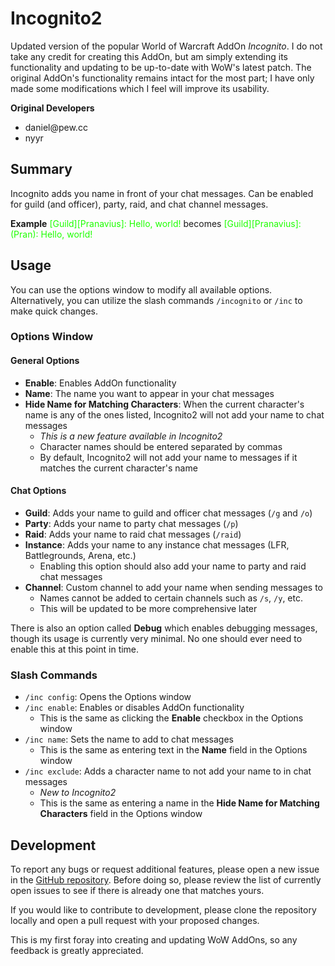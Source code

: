 
# Incognito2

Updated version of the popular World of Warcraft AddOn *Incognito*. I do not take any credit for creating this AddOn, but am simply extending its functionality and updating to be up-to-date with WoW's latest patch. The original AddOn's functionality remains intact for the most part; I have only made some modifications which I feel will improve its usability.

**Original Developers**
-  <!-- -->daniel@pew.cc
- nyyr

## Summary
Incognito adds you name in front of your chat messages. Can be enabled for guild (and officer), party, raid, and chat channel messages.

**Example**
<span  style="color:#1eff00">[Guild][Pranavius]: Hello, world!</span>
becomes
<span  style="color:#1eff00">[Guild][Pranavius]: (Pran): Hello, world!

## Usage
You can use the options window to modify all available options. Alternatively, you can utilize the slash commands `/incognito` or `/inc` to make quick changes.

### Options Window
#### General Options
- **Enable**: Enables AddOn functionality
- **Name**: The name you want to appear in your chat messages
- **Hide Name for Matching Characters**: When the current character's name is any of the ones listed, Incognito2 will not add your name to chat messages
  - *This is a new feature available in Incognito2*
  - Character names should be entered separated by commas
  - By default, Incognito2 will not add your name to messages if it matches the current character's name

#### Chat Options
- **Guild**: Adds your name to guild and officer chat messages (`/g` and `/o`)
- **Party**: Adds your name to party chat messages (`/p`)
- **Raid**: Adds your name to raid chat messages (`/raid`)
- **Instance**: Adds your name to any instance chat messages (LFR, Battlegrounds, Arena, etc.)
  - Enabling this option should also add your name to party and raid chat messages
- **Channel**: Custom channel to add your name when sending messages to
  - Names cannot be added to certain channels such as `/s`, `/y`, etc.
  - This will be updated to be more comprehensive later

There is also an option called **Debug** which enables debugging messages, though its usage is currently very minimal. No one should ever need to enable this at this point in time.

### Slash Commands
- `/inc config`: Opens the Options window
- `/inc enable`: Enables or disables AddOn functionality
  - This is the same as clicking the **Enable** checkbox in the Options window
- `/inc name`: Sets the name to add to chat messages
  - This is the same as entering text in the **Name** field in the Options window
- `/inc exclude`: Adds a character name to not add your name to in chat messages
  - *New to Incognito2*
  - This is the same as entering a name in the **Hide Name for Matching Characters** field in the Options window

## Development
To report any bugs or request additional features, please open a new issue in the [GitHub repository](https://github.com/pranavchary/Incognito2/issues). Before doing so, please review the list of currently open issues to see if there is already one that matches yours.

If you would like to contribute to development, please clone the repository locally and open a pull request with your proposed changes.

This is my first foray into creating and updating WoW AddOns, so any feedback is greatly appreciated.

